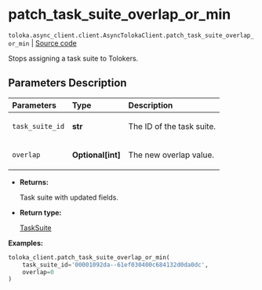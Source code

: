 # patch_task_suite_overlap_or_min
`toloka.async_client.client.AsyncTolokaClient.patch_task_suite_overlap_or_min` | [Source code](https://github.com/Toloka/toloka-kit/blob/v1.2.1/src/client/__init__.py#L0)

Stops assigning a task suite to Tolokers.

## Parameters Description

| Parameters | Type | Description |
| :----------| :----| :-----------|
`task_suite_id`|**str**|<p>The ID of the task suite.</p>
`overlap`|**Optional\[int\]**|<p>The new overlap value.</p>

* **Returns:**

  Task suite with updated fields.

* **Return type:**

  [TaskSuite](toloka.client.task_suite.TaskSuite.md)

**Examples:**


```python
toloka_client.patch_task_suite_overlap_or_min(
    task_suite_id='00001092da--61ef030400c684132d0da0dc',
    overlap=0
)
```
